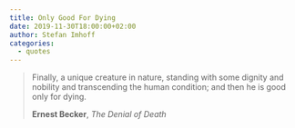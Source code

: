 ```yaml
---
title: Only Good For Dying
date: 2019-11-30T18:00:00+02:00
author: Stefan Imhoff
categories:
  - quotes
---
```


> Finally, a unique creature in nature, standing with some dignity and nobility and transcending the human condition; and then he is good only for dying.
>
> **Ernest Becker**, _The Denial of Death_
